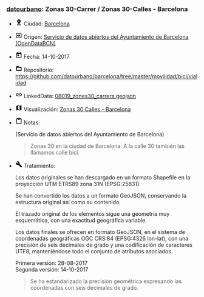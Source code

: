 ### [datourbano](https://github.com/datourbano): Zonas 30-Carrer / Zonas 30-Calles - Barcelona

* ![](https://raw.githubusercontent.com/datourbano/simbologia/master/_/ubicacion_18.png) Ciudad: [Barcelona](https://datourbano.github.io/barcelona)
* ![](https://raw.githubusercontent.com/datourbano/simbologia/master/_/origen_18.png) Origen: [Servicio de datos abiertos del Ayuntamiento de Barcelona (OpenDataBCN)](http://opendata-ajuntament.barcelona.cat/data/es/dataset/zones30-carrers)
* ![](https://raw.githubusercontent.com/datourbano/simbologia/master/_/calendario_18.png) Fecha: 14-10-2017
* ![](https://raw.githubusercontent.com/datourbano/simbologia/master/_/carpeta_18.png) Repositorio: https://github.com/datourbano/barcelona/tree/master/movilidad/bici/vialidad
* ![](https://raw.githubusercontent.com/datourbano/simbologia/master/_/enlace_18.png) LinkedData: [08019_zones30_carrers.geojson](https://raw.githubusercontent.com/datourbano/barcelona/master/movilidad/bici/vialidad/08019_zones30_carrers.geojson)
* ![](https://raw.githubusercontent.com/datourbano/simbologia/master/_/mapa_18.png) Visualización: [Zonas 30 Calles - Barcelona](https://datourbano.github.io/barcelona/movilidad/bici/vialidad/08019_zones30_carrers)
* ![](https://raw.githubusercontent.com/datourbano/simbologia/master/_/notas_18.png) Notas:

  (Servicio de datos abiertos del Ayuntamiento de Barcelona)
  >Zonas 30 en la ciudad de Barcelona.
  >A la calle 30 también las llamamos calle bici.

* ![](https://raw.githubusercontent.com/datourbano/simbologia/master/_/herramienta_18.png) Tratamiento:

  Los datos originales se han descargado en un formato Shapefile en la proyección UTM ETRS89 zona 31N (EPSG:25831). 

  Se han convertido los datos a un formato GeoJSON, conservando la estructura original así como su contenido.

  El trazado original de los elementos sigue una geometría muy esquemática, con una exactitud geográfica variable.

  Los datos finales se ofrecen en formato GeoJSON, en el sistema de coordenadas geográficas OGC CRS:84 (EPSG:4326 lon-lat), con una precisión de seis decimales de grado y una codificación de caracteres UTF8, manteniéndose todo el conjunto de atributos asociados.

  Primera versión: 28-08-2017  
  Segunda versión: 14-10-2017  
  >Se ha estandarizado la precisión geométrica expresando las coordenadas con seis decimales de grado.  

